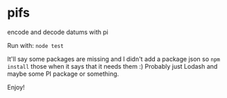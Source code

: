 # pifs
encode and decode datums with pi

Run with: `node test`

It'll say some packages are missing and I didn't add a package json so `npm install` those when it says that it needs them :) Probably just Lodash and maybe some PI package or something.

Enjoy!

